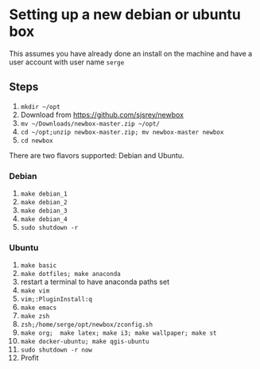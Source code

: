 # Setting up a new debian or ubuntu box 

This assumes you have already done an install on the machine and have a user account with user name `serge`


## Steps


  1. `mkdir ~/opt`
  1. Download  from https://github.com/sjsrey/newbox 
  1. `mv ~/Downloads/newbox-master.zip ~/opt/`
  1. `cd ~/opt;unzip newbox-master.zip; mv newbox-master newbox`
  1. `cd newbox`

There are two flavors supported: Debian and Ubuntu.


### Debian

1. `make debian_1`
1. `make debian_2`
1. `make debian_3`
1. `make debian_4`
1. `sudo shutdown -r`




### Ubuntu

  1. `make basic`
  1. `make dotfiles; make anaconda`
  1.  restart a terminal to have anaconda paths set
  1. `make vim`
  2. `vim;:PluginInstall:q`
  2. `make emacs` 
  3. `make zsh`
  2. `zsh;/home/serge/opt/newbox/zconfig.sh`
  2. `make org;  make latex; make i3; make wallpaper; make st`
  1. `make docker-ubuntu; make qgis-ubuntu`
  2. `sudo shutdown -r now`
  3. Profit

